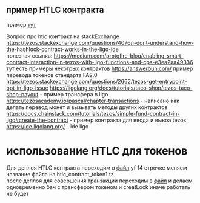 ## пример HTLC контракта 
пример [тут](/HTLC/Hashlock_contract.pascaligo)  

Вопрос про htlc контракт на stackExchange https://tezos.stackexchange.com/questions/4076/i-dont-understand-how-the-hashlock-contract-works-in-the-ligo-ide   
полезная ссылка: https://medium.com/protofire-blog/enabling-smart-contract-interaction-in-tezos-with-ligo-functions-and-cps-e3ea2aa49336 тут есть примеры некотрых контрактов 
https://answerbun.com/ пример перевода токенов стандарта FA2.0
https://tezos.stackexchange.com/questions/2662/tezos-get-entrypoint-opt-in-ligo-issue 
https://ligolang.org/docs/tutorials/taco-shop/tezos-taco-shop-payout - пример трансфера в ligo
https://tezosacademy.io/pascal/chapter-transactions - написано как делать перевод монет и вызывать методы других контрактов
https://docs.chainstack.com/tutorials/tezos/simple-fund-contract-in-ligo#create-the-contract - пример контракта для ввода и вывоа tezos
https://ide.ligolang.org/ - ide ligo




# использование HTLC для токенов 

Для деплоя HTLC контракта переходим в [файл](/HTLC/deploy_htlc_contract.ts) yf 14 строчке меняем название файла на htlc_contract_token1.tz  
после деплоя для совершения транзакции переходим в [файл](call_htlc_contract_with_tokens.ts) и делаем одновременно бач с трансфером токеном и creatLock иначе работать не будет  


